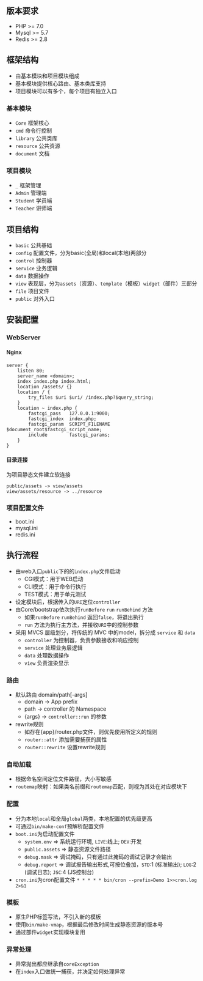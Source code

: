 
## 版本要求
- PHP >= 7.0
- Mysql >= 5.7
- Redis >= 2.8

## 框架结构
- 由基本模块和项目模块组成
- 基本模块提供核心路由、基本类库支持
- 项目模块可以有多个，每个项目有独立入口

### 基本模块
- `Core` 框架核心
- `cmd` 命令行控制
- `library` 公共类库
- `resource` 公共资源
- `document` 文档

### 项目模块
- `_` 框架管理
- `Admin` 管理端
- `Student` 学员端
- `Teacher` 讲师端

## 项目结构

- `basic` 公共基础
- `config` 配置文件，分为basic(全局)和local(本地)两部分
- `control` 控制器
- `service` 业务逻辑
- `data` 数据操作
- `view` 表现层，分为`assets`（资源）、`template`（模板）`widget`（部件）三部分
- `file` 项目文件
- `public` 对外入口

## 安装配置

### WebServer 

#### Nginx

```nginxconfig
server {
    listen 80;
    server_name <domain>;
    index index.php index.html;
    location /assets/ {}
    location / {
        try_files $uri $uri/ /index.php?$query_string;
    }
    location ~ index.php {
        fastcgi_pass   127.0.0.1:9000;
        fastcgi_index  index.php;
        fastcgi_param  SCRIPT_FILENAME $document_root$fastcgi_script_name;
        include        fastcgi_params;
    } 
}
```

#### 目录连接

为项目静态文件建立软连接

```
public/assets -> view/assets
view/assets/resource -> ../resource
```

### 项目配置文件
- boot.ini
- mysql.ini
- redis.ini


## 执行流程
- 由web入口`public`下的的`index.php`文件启动
    - CGI模式：用于WEB启动
    - CLI模式：用于命令行执行
    - TEST模式：用于单元测试
- 设定模块后，根据传入的`URI`定位`controller`
- 由Core/bootstrap依次执行`runBefore` `run` `runBehind` 方法
    - 如果`runBefore` `runBehind` 返回`false`，将退出执行
    - `run` 方法为执行主方法，并接收`URI`中的控制参数
- 采用 MVCS 层级划分，将传统的 MVC 中的model，拆分成 `service` 和 `data`
    - `controller` 为控制器，负责参数接收和响应控制
    - `service` 处理业务层逻辑
    - `data` 处理数据操作
    - `view` 负责渲染显示

### 路由
- 默认路由 domain/path[-args]
    - domain -> App prefix
    - path -> controller 的 Namespace
    - {args} -> `controller::run` 的参数
- rewrite规则
    - 如存在{app}/router.php文件，则优先使用所定义的规则
    - `router::attr` 添加需要捕获的属性
    - `router::rewrite` 设置rewrite规则

### 自动加载
- 根据命名空间定位文件路径，大小写敏感
- `routemap`映射：如果类名前缀和`routemap`匹配，则视为其处在对应模块下

### 配置
- 分为本地`local`和全局`global`两类，本地配置的优先级更高
- 可通过`bin/make-conf`预解析配置文件
- `boot.ini`为启动配置文件
    - `system.env` => 系统运行环境, `LIVE`:线上; `DEV`:开发
    - `public.assets` => 静态资源文件路径
    - `debug.mask` => 调试掩码，只有通过此掩码的调试记录才会输出
    - `debug.report` => 调试报告输出形式,可按位叠加，`STD`:1 (标准输出); `LOG`:2 (调试日志); `JSC`:4 (JS控制台)
 - `cron.ini`为cron配置文件
     `* * * * * bin/cron --prefix=Demo 1>>cron.log 2>&1`
    

### 模板
- 原生PHP标签写法，不引入新的模板
- 使用`bin/make-vmap`，根据最后修改时间生成静态资源的版本号
- 通过部件`widget`实现模块复用

### 异常处理
- 异常抛出都应继承自`coreException`
- 在`index`入口做统一捕获，并决定如何处理异常
